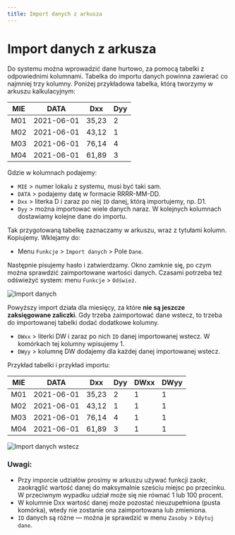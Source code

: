 ```yaml
---
title: Import danych z arkusza
---
```

# Import danych z arkusza

Do systemu można wprowadzić dane hurtowo, za pomocą tabelki z odpowiednimi kolumnami. Tabelka do importu danych powinna zawierać co najmniej trzy kolumny. Poniżej przykładowa tabelka, którą tworzymy w arkuszu kalkulacyjnym:

MIE | DATA | Dxx | Dyy |
--- | ---- | --- | --- |
M01 | 2021-06-01 | 35,23 | 2 |
M02 | 2021-06-01 | 43,12 | 1 |
M03 | 2021-06-01 | 76,14 | 4 |
M04 | 2021-06-01 | 61,89 | 3 |

Gdzie w kolumnach podajemy:

- `MIE` > numer lokalu z systemu, musi być taki sam.
- `DATA` > podajemy datę w formacie RRRR-MM-DD.
- `Dxx` > literka D i zaraz po niej `ID` danej, którą importujemy, np. D1.
- `Dyy` > można importować wiele danych naraz. W kolejnych kolumnach dostawiamy kolejne dane do importu. 

Tak przygotowaną tabelkę zaznaczamy w arkuszu, wraz z tytułami kolumn. Kopiujemy. Wklejamy do:

- Menu `Funkcje` > `Import danych` > Pole `Dane`.

Następnie pisujemy hasło i zatwierdzamy. Okno zamknie się, po czym można sprawdzić zaimportowane wartości danych. Czasami potrzeba też odświeżyć system: menu `Funkcje` > `Odśwież`.

![Import danych](importdanych.gif)

Powyższy import działa dla miesięcy, za które **nie są jeszcze zaksięgowane zaliczki**. Gdy trzeba zaimportować dane wstecz, to trzeba do importowanej tabelki dodać dodatkowe kolumny.

- `DWxx` > literki DW i zaraz po nich `ID` danej importowanej wstecz. W komórkach tej kolumny wpisujemy 1.
- `DWyy` > kolumnę DW dodajemy dla każdej danej importowanej wstecz.

Przykład tabelki i przykład importu:

MIE | DATA | Dxx | Dyy | DWxx | DWyy |
--- | ---- | --- | --- | ---- | ---- |
M01 | 2021-06-01 | 35,23 | 2 | 1 | 1 |
M02 | 2021-06-01 | 43,12 | 1 | 1 | 1 |
M03 | 2021-06-01 | 76,14 | 4 | 1 | 1 |
M04 | 2021-06-01 | 61,89 | 3 | 1 | 1 |

![Import danych wstecz](importdanychwstecz.gif)

### Uwagi:

- Przy imporcie udziałów prosimy w arkuszu używać funkcji zaokr, zaokrąglić wartość danej do maksymalnie sześciu miejsc po przecinku. W przeciwnym wypadku udział może się nie równać 1 lub 100 procent.
- W kolumnie Dxx wartość danej może pozostać nieuzupełniona (pusta komórka), wtedy nie zostanie ona zaimportowana lub zmieniona.
- `ID` danych są różne — można je sprawdzić w menu `Zasoby` > `Edytuj dane`.
